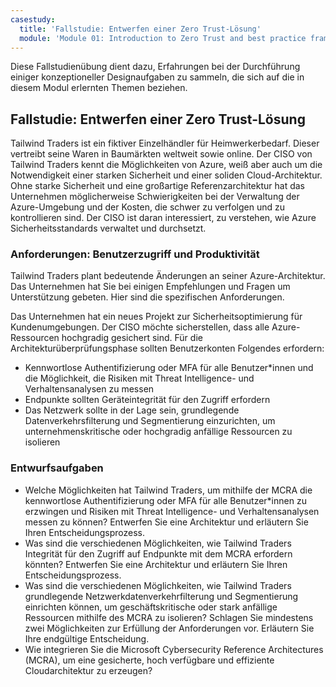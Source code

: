 ```yaml
---
casestudy:
  title: 'Fallstudie: Entwerfen einer Zero Trust-Lösung'
  module: 'Module 01: Introduction to Zero Trust and best practice frameworks'
---
```


Diese Fallstudienübung dient dazu, Erfahrungen bei der Durchführung einiger konzeptioneller Designaufgaben zu sammeln, die sich auf die in diesem Modul erlernten Themen beziehen.

## Fallstudie: Entwerfen einer Zero Trust-Lösung

Tailwind Traders ist ein fiktiver Einzelhändler für Heimwerkerbedarf. Dieser vertreibt seine Waren in Baumärkten weltweit sowie online. Der CISO von Tailwind Traders kennt die Möglichkeiten von Azure, weiß aber auch um die Notwendigkeit einer starken Sicherheit und einer soliden Cloud-Architektur. Ohne starke Sicherheit und eine großartige Referenzarchitektur hat das Unternehmen möglicherweise Schwierigkeiten bei der Verwaltung der Azure-Umgebung und der Kosten, die schwer zu verfolgen und zu kontrollieren sind. Der CISO ist daran interessiert, zu verstehen, wie Azure Sicherheitsstandards verwaltet und durchsetzt.

### Anforderungen: Benutzerzugriff und Produktivität

Tailwind Traders plant bedeutende Änderungen an seiner Azure-Architektur. Das Unternehmen hat Sie bei einigen Empfehlungen und Fragen um Unterstützung gebeten. Hier sind die spezifischen Anforderungen.

Das Unternehmen hat ein neues Projekt zur Sicherheitsoptimierung für Kundenumgebungen. Der CISO möchte sicherstellen, dass alle Azure-Ressourcen hochgradig gesichert sind. Für die Architekturüberprüfungsphase sollten Benutzerkonten Folgendes erfordern:

- Kennwortlose Authentifizierung oder MFA für alle Benutzer*innen und die Möglichkeit, die Risiken mit Threat Intelligence- und Verhaltensanalysen zu messen
- Endpunkte sollten Geräteintegrität für den Zugriff erfordern
- Das Netzwerk sollte in der Lage sein, grundlegende Datenverkehrsfilterung und Segmentierung einzurichten, um unternehmenskritische oder hochgradig anfällige Ressourcen zu isolieren

### Entwurfsaufgaben

* Welche Möglichkeiten hat Tailwind Traders, um mithilfe der MCRA die kennwortlose Authentifizierung oder MFA für alle Benutzer*innen zu erzwingen und Risiken mit Threat Intelligence- und Verhaltensanalysen messen zu können? Entwerfen Sie eine Architektur und erläutern Sie Ihren Entscheidungsprozess.
* Was sind die verschiedenen Möglichkeiten, wie Tailwind Traders Integrität für den Zugriff auf Endpunkte mit dem MCRA erfordern könnten? Entwerfen Sie eine Architektur und erläutern Sie Ihren Entscheidungsprozess.
* Was sind die verschiedenen Möglichkeiten, wie Tailwind Traders grundlegende Netzwerkdatenverkehrfilterung und Segmentierung einrichten können, um geschäftskritische oder stark anfällige Ressourcen mithilfe des MCRA zu isolieren? Schlagen Sie mindestens zwei Möglichkeiten zur Erfüllung der Anforderungen vor. Erläutern Sie Ihre endgültige Entscheidung.
* Wie integrieren Sie die Microsoft Cybersecurity Reference Architectures (MCRA), um eine gesicherte, hoch verfügbare und effiziente Cloudarchitektur zu erzeugen?